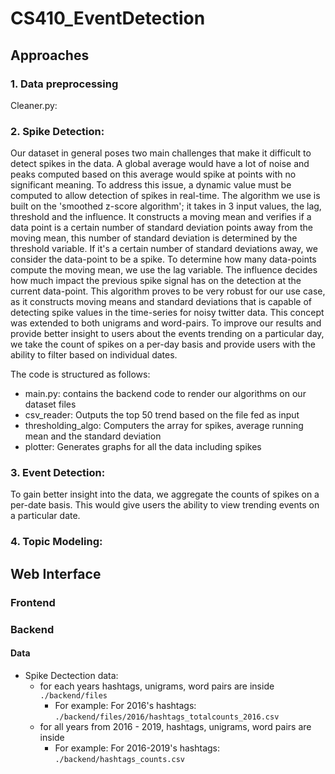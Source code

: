 # CS410_EventDetection
## Approaches
### 1. Data preprocessing 
Cleaner.py: 


<!-- ## The first step of data preparation
### data_cleaning.py: 
####> remove urls, hashtags, stopwords, punctuation. 
####> lemmetize and stem each word
###  -->

### 2. Spike Detection:
Our dataset in general poses two main challenges that make it difficult to detect spikes in the data. A global average would have a lot of noise and peaks computed based on this average would spike at points with no significant meaning. To address this issue, a dynamic value must be computed to allow detection of spikes in real-time. The algorithm we use is built on the 'smoothed z-score algorithm'; it takes in 3 input values, the lag, threshold and the influence. It constructs a moving mean and verifies if a data point is a certain number of standard deviation points away from the moving mean, this number of standard deviation is determined by the threshold variable. If it's a certain number of standard deviations away, we consider the data-point to be a spike. To determine how many data-points compute the moving mean, we use the lag variable. The influence decides how much impact the previous spike signal has on the detection at the current data-point. This algorithm proves to be very robust for our use case, as it constructs moving means and standard deviations that is capable of detecting spike values in the time-series for noisy twitter data. 
This concept was extended to both unigrams and word-pairs. To improve our results and provide better insight to users about the events trending on a particular day, we take the count of spikes on a per-day basis and provide users with the ability to filter based on individual dates. 

The code is structured as follows: 
- main.py: contains the backend code to render our algorithms on our dataset files
- csv_reader: Outputs the top 50 trend based on the file fed as input 
- thresholding_algo: Computers the array for spikes, average running mean and the standard deviation 
- plotter: Generates graphs for all the data including spikes

### 3. Event Detection:  
To gain better insight into the data, we aggregate the counts of spikes on a per-date basis. This would give users the ability to view trending events on a particular date. 


### 4. Topic Modeling: 


## Web Interface

### Frontend


### Backend

#### Data
- Spike Dectection data:
  - for each years hashtags, unigrams, word pairs are inside
    ```./backend/files```
    - For example: For 2016's hashtags:
      ```./backend/files/2016/hashtags_totalcounts_2016.csv```
  - for all years from 2016 - 2019, hashtags, unigrams, word pairs are inside
  	- For example: For 2016-2019's hashtags:
  	  ```./backend/hashtags_counts.csv```


